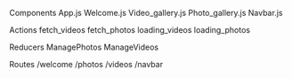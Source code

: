 Components
	App.js
	Welcome.js
	Video_gallery.js
	Photo_gallery.js
	Navbar.js

Actions
	fetch_videos
	fetch_photos
	loading_videos
	loading_photos

Reducers
	ManagePhotos
	ManageVideos

Routes
	/welcome
	/photos
	/videos
	/navbar
